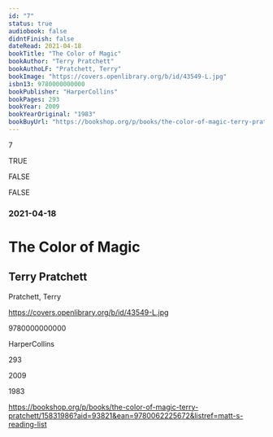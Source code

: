 ```yaml
---
id: "7"
status: true
audiobook: false
didntFinish: false
dateRead: 2021-04-18
bookTitle: "The Color of Magic"
bookAuthor: "Terry Pratchett"
bookAuthoLF: "Pratchett, Terry"
bookImage: "https://covers.openlibrary.org/b/id/43549-L.jpg"
isbn13: 9780000000000
bookPublisher: "HarperCollins"
bookPages: 293
bookYear: 2009
bookYearOriginal: "1983"
bookBuyUrl: "https://bookshop.org/p/books/the-color-of-magic-terry-pratchett/15831986?aid=93821&ean=9780062225672&listref=matt-s-reading-list"
---
```

7

TRUE

FALSE

FALSE

### 2021-04-18

# The Color of Magic

## Terry Pratchett

Pratchett, Terry

https://covers.openlibrary.org/b/id/43549-L.jpg

9780000000000

HarperCollins

293

2009

1983

https://bookshop.org/p/books/the-color-of-magic-terry-pratchett/15831986?aid=93821&ean=9780062225672&listref=matt-s-reading-list